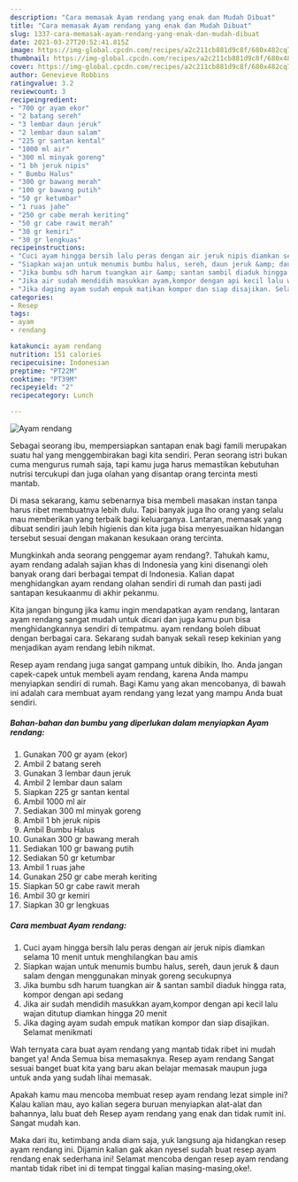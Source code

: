 ```yaml
---
description: "Cara memasak Ayam rendang yang enak dan Mudah Dibuat"
title: "Cara memasak Ayam rendang yang enak dan Mudah Dibuat"
slug: 1337-cara-memasak-ayam-rendang-yang-enak-dan-mudah-dibuat
date: 2021-03-27T20:52:41.815Z
image: https://img-global.cpcdn.com/recipes/a2c211cb881d9c8f/680x482cq70/ayam-rendang-foto-resep-utama.jpg
thumbnail: https://img-global.cpcdn.com/recipes/a2c211cb881d9c8f/680x482cq70/ayam-rendang-foto-resep-utama.jpg
cover: https://img-global.cpcdn.com/recipes/a2c211cb881d9c8f/680x482cq70/ayam-rendang-foto-resep-utama.jpg
author: Genevieve Robbins
ratingvalue: 3.2
reviewcount: 3
recipeingredient:
- "700 gr ayam ekor"
- "2 batang sereh"
- "3 lembar daun jeruk"
- "2 lembar daun salam"
- "225 gr santan kental"
- "1000 ml air"
- "300 ml minyak goreng"
- "1 bh jeruk nipis"
- " Bumbu Halus"
- "300 gr bawang merah"
- "100 gr bawang putih"
- "50 gr ketumbar"
- "1 ruas jahe"
- "250 gr cabe merah keriting"
- "50 gr cabe rawit merah"
- "30 gr kemiri"
- "30 gr lengkuas"
recipeinstructions:
- "Cuci ayam hingga bersih lalu peras dengan air jeruk nipis diamkan selama 10 menit untuk menghilangkan bau amis"
- "Siapkan wajan untuk menumis bumbu halus, sereh, daun jeruk &amp; daun salam dengan menggunakan minyak goreng secukupnya"
- "Jika bumbu sdh harum tuangkan air &amp; santan sambil diaduk hingga rata, kompor dengan api sedang"
- "Jika air sudah mendidih masukkan ayam,kompor dengan api kecil lalu wajan ditutup diamkan hingga 20 menit"
- "Jika daging ayam sudah empuk matikan kompor dan siap disajikan. Selamat menikmati"
categories:
- Resep
tags:
- ayam
- rendang

katakunci: ayam rendang 
nutrition: 151 calories
recipecuisine: Indonesian
preptime: "PT22M"
cooktime: "PT39M"
recipeyield: "2"
recipecategory: Lunch

---
```



![Ayam rendang](https://img-global.cpcdn.com/recipes/a2c211cb881d9c8f/680x482cq70/ayam-rendang-foto-resep-utama.jpg)

Sebagai seorang ibu, mempersiapkan santapan enak bagi famili merupakan suatu hal yang menggembirakan bagi kita sendiri. Peran seorang istri bukan cuma mengurus rumah saja, tapi kamu juga harus memastikan kebutuhan nutrisi tercukupi dan juga olahan yang disantap orang tercinta mesti mantab.

Di masa  sekarang, kamu sebenarnya bisa membeli masakan instan tanpa harus ribet membuatnya lebih dulu. Tapi banyak juga lho orang yang selalu mau memberikan yang terbaik bagi keluarganya. Lantaran, memasak yang dibuat sendiri jauh lebih higienis dan kita juga bisa menyesuaikan hidangan tersebut sesuai dengan makanan kesukaan orang tercinta. 



Mungkinkah anda seorang penggemar ayam rendang?. Tahukah kamu, ayam rendang adalah sajian khas di Indonesia yang kini disenangi oleh banyak orang dari berbagai tempat di Indonesia. Kalian dapat menghidangkan ayam rendang olahan sendiri di rumah dan pasti jadi santapan kesukaanmu di akhir pekanmu.

Kita jangan bingung jika kamu ingin mendapatkan ayam rendang, lantaran ayam rendang sangat mudah untuk dicari dan juga kamu pun bisa menghidangkannya sendiri di tempatmu. ayam rendang boleh dibuat dengan berbagai cara. Sekarang sudah banyak sekali resep kekinian yang menjadikan ayam rendang lebih nikmat.

Resep ayam rendang juga sangat gampang untuk dibikin, lho. Anda jangan capek-capek untuk membeli ayam rendang, karena Anda mampu menyiapkan sendiri di rumah. Bagi Kamu yang akan mencobanya, di bawah ini adalah cara membuat ayam rendang yang lezat yang mampu Anda buat sendiri.

<!--inarticleads1-->

##### Bahan-bahan dan bumbu yang diperlukan dalam menyiapkan Ayam rendang:

1. Gunakan 700 gr ayam (ekor)
1. Ambil 2 batang sereh
1. Gunakan 3 lembar daun jeruk
1. Ambil 2 lembar daun salam
1. Siapkan 225 gr santan kental
1. Ambil 1000 ml air
1. Sediakan 300 ml minyak goreng
1. Ambil 1 bh jeruk nipis
1. Ambil  Bumbu Halus
1. Gunakan 300 gr bawang merah
1. Sediakan 100 gr bawang putih
1. Sediakan 50 gr ketumbar
1. Ambil 1 ruas jahe
1. Gunakan 250 gr cabe merah keriting
1. Siapkan 50 gr cabe rawit merah
1. Ambil 30 gr kemiri
1. Siapkan 30 gr lengkuas




<!--inarticleads2-->

##### Cara membuat Ayam rendang:

1. Cuci ayam hingga bersih lalu peras dengan air jeruk nipis diamkan selama 10 menit untuk menghilangkan bau amis
1. Siapkan wajan untuk menumis bumbu halus, sereh, daun jeruk &amp; daun salam dengan menggunakan minyak goreng secukupnya
1. Jika bumbu sdh harum tuangkan air &amp; santan sambil diaduk hingga rata, kompor dengan api sedang
1. Jika air sudah mendidih masukkan ayam,kompor dengan api kecil lalu wajan ditutup diamkan hingga 20 menit
1. Jika daging ayam sudah empuk matikan kompor dan siap disajikan. Selamat menikmati




Wah ternyata cara buat ayam rendang yang mantab tidak ribet ini mudah banget ya! Anda Semua bisa memasaknya. Resep ayam rendang Sangat sesuai banget buat kita yang baru akan belajar memasak maupun juga untuk anda yang sudah lihai memasak.

Apakah kamu mau mencoba membuat resep ayam rendang lezat simple ini? Kalau kalian mau, ayo kalian segera buruan menyiapkan alat-alat dan bahannya, lalu buat deh Resep ayam rendang yang enak dan tidak rumit ini. Sangat mudah kan. 

Maka dari itu, ketimbang anda diam saja, yuk langsung aja hidangkan resep ayam rendang ini. Dijamin kalian gak akan nyesel sudah buat resep ayam rendang enak sederhana ini! Selamat mencoba dengan resep ayam rendang mantab tidak ribet ini di tempat tinggal kalian masing-masing,oke!.

